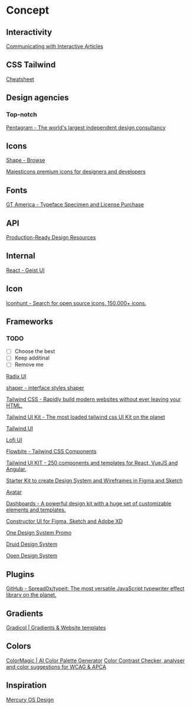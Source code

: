 
# Concept

## Interactivity
[Communicating with Interactive Articles](https://distill.pub/2020/communicating-with-interactive-articles/)

## CSS Tailwind

[Cheatsheet](https://tailwindcomponents.com/cheatsheet/)

## Design agencies

### Top-notch

[Pentagram - The world's largest independent design consultancy](https://www.pentagram.com/)

## Icons

[Shape - Browse](https://shape.so/browse)

[Majesticons premium icons for designers and developers](https://www.majesticons.com/#solid-icons)

## Fonts

[GT America - Typeface Specimen and License Purchase](https://www.grillitype.com/typeface/gt-america)

## API

[Production-Ready Design Resources](https://developers.icons8.com/)

## Internal

[React - Geist UI](https://react.geist-ui.dev/en-us)

## Icon
[Iconhunt - Search for open source icons, 150.000+ icons.](https://www.iconhunt.site/)

## Frameworks

### TODO

- [ ]  Choose the best
- [ ]  Keep additinal
- [ ]  Remove me

[Radix UI](https://www.radix-ui.com/)

[shaper - interface styles shaper](https://hihayk.github.io/shaper/)

[Tailwind CSS - Rapidly build modern websites without ever leaving your HTML.](https://tailwindcss.com/)

[Tailwind UI Kit - The most loaded tailwind css UI Kit on the planet](https://tailwinduikit.com/components/webapp/table/advance_table)

[Tailwind UI](https://tailwindui.com/preview)

[Lofi UI](https://lofiui.co/)

[Flowbite - Tailwind CSS Components](https://flowbite.com/?status=accepted&expires=1638475997&p_sid=113942&p_aid=124350&p_link=3345&p_tok=3f98d7a1-bc23-4ee3-b4e2-ae9a7fd162fa)

[Tailwind UI KIT - 250 components and templates for React, VueJS and Angular.](https://www.tailwind-kit.com/)

[Starter Kit to create Design System and Wireframes in Figma and Sketch](https://tetrisly.com/sketch/)

[Avatar](https://balance.reckon.com/package/avatar)

[Dashboards - A powerful design kit with a huge set of customizable elements and templates.](https://dashboardsdesign.com/full-preview/)

[Constructor UI for Figma, Sketch and Adobe XD](https://constructor.spline.one/)

[One Design System Promo](https://www.figma.com/file/dQGra8qEG2obY3faf9SbFI/One-Design-System-Promo?node-id=1761%3A55750)

[Druid Design System](https://druids.datadoghq.com/)

[Open Design System](https://www.designsystems.com/open-design-systems/)

## Plugins

[GitHub - Spread0x/typeit: The most versatile JavaScript typewriter effect library on the planet.](https://github.com/Spread0x/typeit)

## Gradients
[Gradicol | Gradients & Website templates](https://gradicol.vercel.app/)

## Colors
[ColorMagic | AI Color Palette Generator](https://colormagic.app/)
[Color Contrast Checker, analyser and color suggestions for WCAG & APCA](https://colorcontrast.app)

## Inspiration
[Mercury OS Design](https://www.mercuryos.com/architecture)